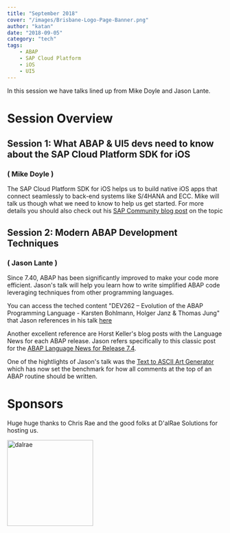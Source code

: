 ```yaml
---
title: "September 2018"
cover: "/images/Brisbane-Logo-Page-Banner.png"
author: "katan"
date: "2018-09-05"
category: "tech"
tags:
    - ABAP
    - SAP Cloud Platform
    - iOS
    - UI5
---
```

In this session we have talks lined up from Mike Doyle and Jason Lante. 

# Session Overview

## Session 1: What ABAP & UI5 devs need to know about the SAP Cloud Platform SDK for iOS
### ( Mike Doyle )
The SAP Cloud Platform SDK for iOS helps us to build native iOS apps that connect seamlessly to back-end systems like S/4HANA and ECC. Mike will
talk us though what we need to know to help us get started.  For more details you should also check out his [SAP Community blog post](https://blogs.sap.com/2018/08/09/sdk-for-ios-your-quick-start-guide/) on the topic


## Session 2: Modern ABAP Development Techniques
### ( Jason Lante )
Since 7.40, ABAP has been significantly improved to make your code more efficient. Jason's talk will help you learn how to write simplified ABAP code leveraging techniques from other programming languages.

You can access the teched content "DEV262 – Evolution of the ABAP Programming Language - Karsten Bohlmann, Holger Janz & Thomas Jung" that Jason references in his talk <a href="https://github.com/SAPInsideTrackBrisbane/website-posts-static/raw/main/posts/2018-09-05/docs/E3_Presentation_Evolution_of_the_ABAP_Programming_Language.pdf" download>here</a>

Another excellent reference are Horst Keller's blog posts with the Language News for each ABAP release.  Jason refers specifically to this classic post for the [ABAP Language News for Release 7.4](https://blogs.sap.com/2013/07/22/abap-news-for-release-740/). 

One of the hightlights of Jason's talk was the [Text to ASCII Art Generator](http://patorjk.com/software/taag/) which has now set the benchmark for how all comments at the top of an ABAP routine should be written.

# Sponsors
Huge huge thanks to Chris Rae and the good folks at D'alRae Solutions for hosting us.

<img src="/images/sponsor logos/dalrae logo.png" alt="dalrae" width="200"/>

